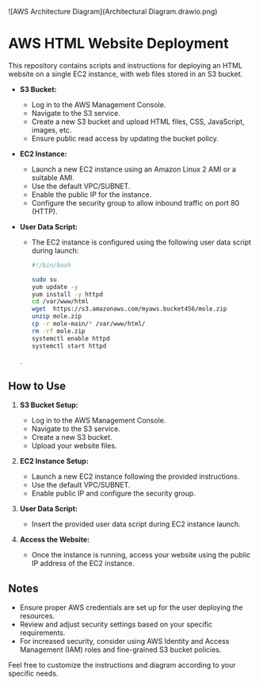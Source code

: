 

![AWS Architecture Diagram](Architectural Diagram.drawio.png)

# AWS HTML Website Deployment

This repository contains scripts and instructions for deploying an HTML website on a single EC2 instance, with web files stored in an S3 bucket.

- **S3 Bucket:**
  - Log in to the AWS Management Console.
  - Navigate to the S3 service.
  - Create a new S3 bucket and upload HTML files, CSS, JavaScript, images, etc.
  - Ensure public read access by updating the bucket policy.

- **EC2 Instance:**
  - Launch a new EC2 instance using an Amazon Linux 2 AMI or a suitable AMI.
  - Use the default VPC/SUBNET.
  - Enable the public IP for the instance.
  - Configure the security group to allow inbound traffic on port 80 (HTTP).

- **User Data Script:**
  - The EC2 instance is configured using the following user data script during launch:
    ```bash
    #!/bin/bash

    sudo su
    yum update -y
    yum install -y httpd
    cd /var/www/html
    wget  https://s3.amazonaws.com/myaws.bucket456/mole.zip
    unzip mole.zip
    cp -r mole-main/* /var/www/html/
    rm -rf mole.zip
    systemctl enable httpd
    systemctl start httpd
    ```
  .

## How to Use

1. **S3 Bucket Setup:**
   - Log in to the AWS Management Console.
   - Navigate to the S3 service.
   - Create a new S3 bucket.
   - Upload your website files.

2. **EC2 Instance Setup:**
   - Launch a new EC2 instance following the provided instructions.
   - Use the default VPC/SUBNET.
   - Enable public IP and configure the security group.

3. **User Data Script:**
   - Insert the provided user data script during EC2 instance launch.

4. **Access the Website:**
   - Once the instance is running, access your website using the public IP address of the EC2 instance.

## Notes

- Ensure proper AWS credentials are set up for the user deploying the resources.
- Review and adjust security settings based on your specific requirements.
- For increased security, consider using AWS Identity and Access Management (IAM) roles and fine-grained S3 bucket policies.

Feel free to customize the instructions and diagram according to your specific needs.
